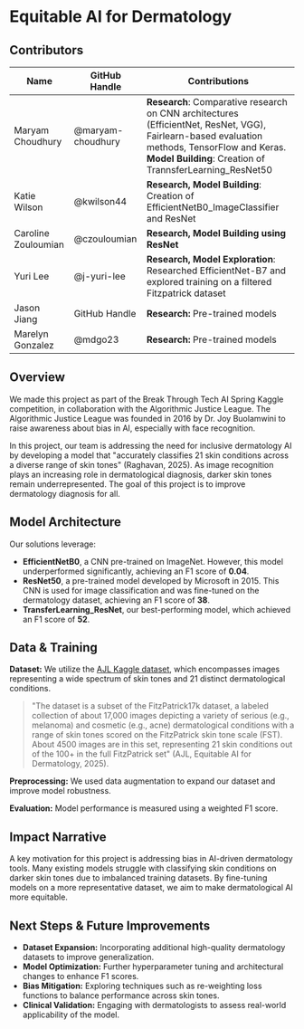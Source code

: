# Equitable AI for Dermatology

## Contributors 

| Name | GitHub Handle | Contributions |
|------|--------------|---------------|
| Maryam Choudhury | @maryam-choudhury | **Research**: Comparative research on CNN architectures (EfficientNet, ResNet, VGG), Fairlearn-based evaluation methods, TensorFlow and Keras. <br>**Model Building**: Creation of TrannsferLearning_ResNet50 |
| Katie Wilson | @kwilson44 | **Research, Model Building**: Creation of EfficientNetB0_ImageClassifier and ResNet |
| Caroline Zouloumian | @czouloumian | **Research, Model Building using ResNet** |
| Yuri Lee | @j-yuri-lee | **Research, Model Exploration**: Researched EfficientNet-B7 and explored training on a filtered Fitzpatrick dataset |
| Jason Jiang | GitHub Handle | **Research:** Pre-trained models |
| Marelyn Gonzalez | @mdgo23 | **Research:** Pre-trained models |

## Overview

We made this project as part of the Break Through Tech AI Spring Kaggle competition, in collaboration with the Algorithmic Justice League. The Algorithmic Justice League was founded in 2016 by Dr. Joy Buolamwini to raise awareness about bias in AI, especially with face recognition.

In this project, our team is addressing the need for inclusive dermatology AI by developing a model that "accurately classifies 21 skin conditions across a diverse range of skin tones" (Raghavan, 2025). As image recognition plays an increasing role in dermatological diagnosis, darker skin tones remain underrepresented. The goal of this project is to improve dermatology diagnosis for all.

## Model Architecture

Our solutions leverage:
- **EfficientNetB0**, a CNN pre-trained on ImageNet. However, this model underperformed significantly, achieving an F1 score of **0.04**.
- **ResNet50**, a pre-trained model developed by Microsoft in 2015. This CNN is used for image classification and was fine-tuned on the dermatology dataset, achieving an F1 score of **38**.
- **TransferLearning_ResNet**, our best-performing model, which achieved an F1 score of **52**.

## Data & Training

**Dataset:** We utilize the [AJL Kaggle dataset](https://www.kaggle.com/competitions/bttai-ajl-2025), which encompasses images representing a wide spectrum of skin tones and 21 distinct dermatological conditions.

> "The dataset is a subset of the FitzPatrick17k dataset, a labeled collection of about 17,000 images depicting a variety of serious (e.g., melanoma) and cosmetic (e.g., acne) dermatological conditions with a range of skin tones scored on the FitzPatrick skin tone scale (FST). About 4500 images are in this set, representing 21 skin conditions out of the 100+ in the full FitzPatrick set" (AJL, Equitable AI for Dermatology, 2025).

**Preprocessing:**
We used data augmentation to expand our dataset and improve model robustness.

**Evaluation:**
Model performance is measured using a weighted F1 score.

## Impact Narrative

A key motivation for this project is addressing bias in AI-driven dermatology tools. Many existing models struggle with classifying skin conditions on darker skin tones due to imbalanced training datasets. By fine-tuning models on a more representative dataset, we aim to make dermatological AI more equitable.

## Next Steps & Future Improvements

- **Dataset Expansion:** Incorporating additional high-quality dermatology datasets to improve generalization.
- **Model Optimization:** Further hyperparameter tuning and architectural changes to enhance F1 scores.
- **Bias Mitigation:** Exploring techniques such as re-weighting loss functions to balance performance across skin tones.
- **Clinical Validation:** Engaging with dermatologists to assess real-world applicability of the model.
